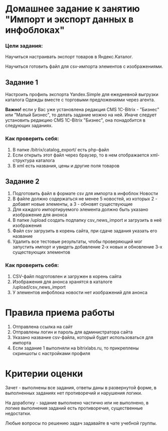 # Домашнее задание к занятию "Импорт и экспорт данных в инфоблоках"

### Цели задания:

Научиться настраивать экспорт товаров в Яндекс.Каталог.

Научиться готовить файл для csv-импорта элементов с изображениями.


## Задание 1

Настроить профиль экспорта Yandex.Simple для ежедневной выгрузки каталога Одежды вместе с торговыми предложениями через агента.

**Важно!** если у Вас уже установлена редакция CMS 1C-Bitrix - "Бизнес" или "Малый Бизнес", то делать задание можно на ней.
Иначе следует установить редакцию CMS 1C-Bitrix "Бизнес", она понадобится в следующих заданиях.

### Как проверить себя:
1. В папке /bitrix/catalog_export/ есть php-файл
2. Если открыть этот файл через браузер, то в нем отображается xml-структура каталога
3. В xml есть названия, цены и другие поля товаров


## Задание 2

1. Подготовить файл в формате csv для импорта в инфоблок Новости 
2. В файле должно содержаться не менее 5 новостей, из которых 2 - добавят новые элементы, а 3 - обновят существующие
3. Для каждого импортируемого элемента должно быть указано изображение для анонса
4. В папке /upload создать подпапку csv_news_import и загрузить в неё изображения
5. Файл csv загрузить в корень сайта, при сдаче задания указать его название
6. Удалить все тестовые результаты, чтобы проверяющий мог запустить импорт и увидеть добавление 2-х новых и обновление 3-х существующих элементов

### Как проверить себя:

1. CSV-файл подготовлен и загружен в корень сайта
2. Изображения для анонса хранятся в каталоге /upload/csv_news_import
3. У элементов инфоблока новости нет изображений для анонса



# Правила приема работы

1. Отправлена ссылка на сайт
2. Отправлены логин и пароль для администратора сайта
3. Указано название csv-файла, который будет использоваться для импорта
4. Если задание 1 выполняли на bitrixlabs.ru, то прикреплены скриншоты с настройками профиля


# Критерии оценки

Зачет - выполнены все задания, ответы даны в развернутой форме, в выполненных заданиях нет противоречий и нарушения логики.

На доработку - задание выполнено частично или не выполнено, в логике выполнения заданий есть противоречия, существенные недостатки.

Любые вопросы по решению задач задавайте в чате учебной группы.
